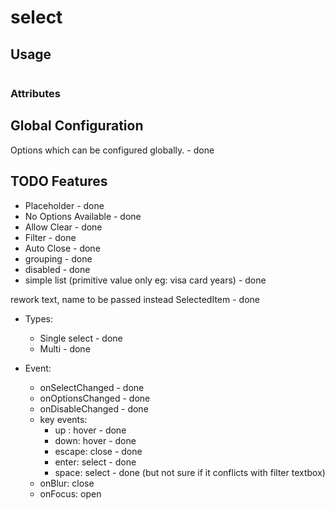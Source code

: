 # select


## Usage

```html

```

### Attributes


## Global Configuration
Options which can be configured globally. - done

## TODO Features
- Placeholder - done
- No Options Available - done
- Allow Clear - done
- Filter - done
- Auto Close - done
- grouping - done
- disabled - done
- simple list (primitive value only eg: visa card years) - done

rework text, name to be passed instead SelectedItem - done

- Types:
    - Single select - done
    - Multi - done

- Event:
    - onSelectChanged - done
    - onOptionsChanged - done
    - onDisableChanged - done
    - key events: 
        - up : hover - done
        - down: hover - done
        - escape: close - done
        - enter: select - done
        - space: select  - done (but not sure if it conflicts with filter textbox)
    - onBlur: close
    - onFocus: open
